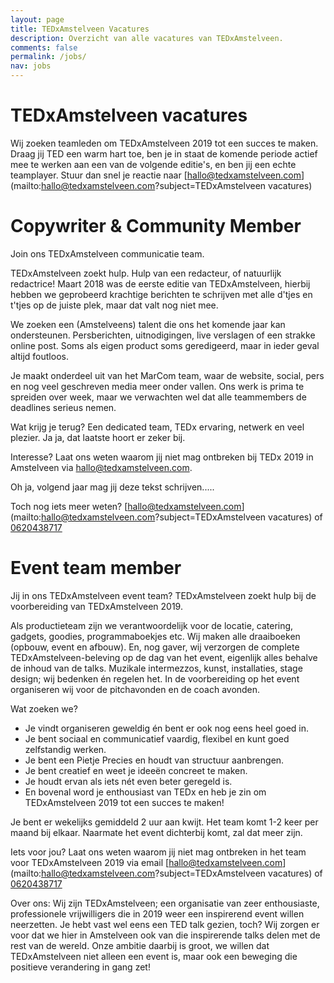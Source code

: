```yaml
---
layout: page
title: TEDxAmstelveen Vacatures
description: Overzicht van alle vacatures van TEDxAmstelveen.
comments: false
permalink: /jobs/
nav: jobs
---
```


# TEDxAmstelveen vacatures

Wij zoeken teamleden om TEDxAmstelveen 2019 tot een succes te maken. Draag jij TED een warm hart toe, ben je in staat de komende periode actief mee te werken aan een van de volgende editie's, en ben jij een echte teamplayer. Stuur dan snel je reactie naar [hallo@tedxamstelveen.com](mailto:hallo@tedxamstelveen.com?subject=TEDxAmstelveen vacatures)

# Copywriter & Community Member

Join ons TEDxAmstelveen communicatie team.

TEDxAmstelveen zoekt hulp. Hulp van een redacteur, of natuurlijk redactrice!
Maart 2018 was de eerste editie van TEDxAmstelveen, hierbij hebben we geprobeerd krachtige berichten te schrijven met alle d'tjes en t'tjes op de juiste plek, maar dat valt nog niet mee.

We zoeken een (Amstelveens) talent die ons het komende jaar kan ondersteunen. Persberichten, uitnodigingen, live verslagen of een strakke online post. Soms als eigen product soms geredigeerd, maar in ieder geval altijd foutloos.

Je maakt onderdeel uit van het MarCom team, waar de website, social, pers en nog veel geschreven media meer onder vallen. Ons werk is prima te spreiden over week, maar we verwachten wel dat alle teammembers de deadlines serieus nemen.

Wat krijg je terug? Een dedicated team, TEDx ervaring, netwerk en veel plezier. Ja ja, dat laatste hoort er zeker bij.

Interesse? Laat ons weten waarom jij niet mag ontbreken bij TEDx 2019 in Amstelveen via hallo@tedxamstelveen.com.

Oh ja, volgend jaar mag jij deze tekst schrijven.....

Toch nog iets meer weten? [hallo@tedxamstelveen.com](mailto:hallo@tedxamstelveen.com?subject=TEDxAmstelveen vacatures) of [0620438717](tel:0620438717)

# Event team member

Jij in ons TEDxAmstelveen event team?
TEDxAmstelveen zoekt hulp bij de voorbereiding van TEDxAmstelveen 2019.

Als productieteam zijn we verantwoordelijk voor de locatie, catering, gadgets, goodies, programmaboekjes etc. Wij maken alle draaiboeken (opbouw, event en afbouw). En, nog gaver, wij verzorgen de complete TEDxAmstelveen-beleving op de dag van het event, eigenlijk alles behalve de inhoud van de talks. Muzikale intermezzos, kunst, installaties, stage design; wij bedenken én regelen het. In de voorbereiding op het event organiseren wij voor de pitchavonden en de coach avonden.

Wat zoeken we?
- Je vindt organiseren geweldig én bent er ook nog eens heel goed in.
- Je bent sociaal en communicatief vaardig, flexibel en kunt goed zelfstandig werken.
- Je bent een Pietje Precies en houdt van structuur aanbrengen.
- Je bent creatief en weet je ideeën concreet te maken.
- Je houdt ervan als iets nét even beter geregeld is.
- En bovenal word je enthousiast van TEDx en heb je zin om TEDxAmstelveen 2019 tot een succes te maken!

Je bent er wekelijks gemiddeld 2 uur aan kwijt. Het team komt 1-2 keer per maand bij elkaar.
Naarmate het event dichterbij komt, zal dat meer zijn.

Iets voor jou? Laat ons weten waarom jij niet mag ontbreken in het team voor TEDxAmstelveen 2019 via email [hallo@tedxamstelveen.com](mailto:hallo@tedxamstelveen.com?subject=TEDxAmstelveen vacatures) of [0620438717](tel:0620438717)

Over ons:
Wij zijn TEDxAmstelveen; een organisatie van zeer enthousiaste, professionele vrijwilligers die in 2019 weer een inspirerend event willen neerzetten. Je hebt vast wel eens een TED talk gezien, toch? Wij zorgen er voor dat we hier in Amstelveen ook van die inspirerende talks delen met de rest van de wereld. Onze ambitie daarbij is groot, we willen dat TEDxAmstelveen niet alleen een event is, maar ook een beweging die positieve verandering in gang zet!
